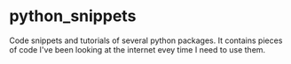 # python_snippets

Code snippets and tutorials of several python packages. It contains pieces of code I've been looking at the internet evey time I need to use them.
